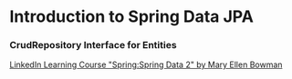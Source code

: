 # Introduction to Spring Data JPA
### CrudRepository Interface for Entities

[LinkedIn Learning Course "Spring:Spring Data 2" by Mary Ellen Bowman](http://bit.ly/SpringData)

